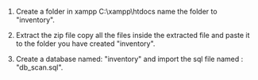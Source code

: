 1. Create a folder in xampp C:\xampp\htdocs name the folder to "inventory".

2. Extract the zip file copy all the files inside the extracted file and paste it to the folder you have created "inventory".

3. Create a database named: "inventory" and import the sql file named : "db_scan.sql".
